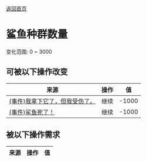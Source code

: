 [返回首页](index.md)  
# 鲨鱼种群数量  
变化范围: 0 ~ 3000  
## 可被以下操作改变  
来源  |  操作  |  值  
----  |  ----  |  ----  
[(事件)我拿下它了，但我受伤了。](Event_SharkFightMixedSuccess.md)  |  继续  |  -1000  
[(事件)鲨鱼死了！](Event_SharkFightSuccess.md)  |  继续  |  -1000  
## 被以下操作需求  
来源  |  操作  |  值  
----  |  ----  |  ----  
